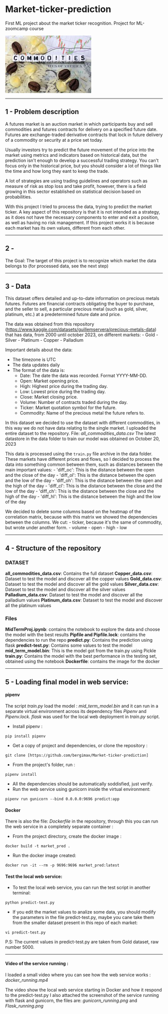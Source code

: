 # Market-ticker-prediction
First ML project about the market ticker recognition. Project for ML-zoomcamp course

![](images.jpg)

---

## 1 - Problem description

A futures market is an auction market in which participants buy and sell commodities and futures contracts for delivery on a specified future date. Futures are exchange-traded derivative contracts that lock in future delivery of a commodity or security at a price set today.

Usually investors try to predict the future movement of the price into the market using metrics and indicators based on historical data, but the prediction isn't enough to develop a successful trading strategy. You can't focus only in the historical price, but you should consider a lot of things like the time and how long they eant to keep the trade. 

A lot of strategies are using trading guidelines and operators such as measure of risk as stop loss and take profit, however, there is a field growing in this sector established on statistical decision based on probabilities.

With this project I tried to process the data, trying to predict the market ticker. A key aspect of this repository is that it is not intended as a strategy, as it does not have the necessary components to enter and exit a position, as well as having no risk management. If this project works it is because each market has its own values, different from each other.

---
## 2 - 

The Goal: The target of this project is to recognize which market the data belongs to (for processed data, see the next step)

--- 

## 3 - Data
This dataset offers detailed and up-to-date information on precious metals futures. Futures are financial contracts obligating the buyer to purchase, and the seller to sell, a particular precious metal (such as gold, silver, platinum, etc.) at a predetermined future date and price.

The data was obtained from this repository (https://www.kaggle.com/datasets/guillemservera/precious-metals-data) that has data, from 2000 until october 2023, on different markets:
	- Gold 
	- Silver
	- Platinum
    	- Copper
    	- Palladium

Important details about the data:
- The timezone is UTC
- The data updates daily
- The format of the data is: 
	- Date: The date the data was recorded. Format YYYY-MM-DD.
	- Open: Market opening price.
	- High: Highest price during the trading day.
	- Low: Lowest price during the trading day.
	- Close: Market closing price.
	- Volume: Number of contracts traded during the day.
	- Ticker: Market quotation symbol for the future.
	- Commodity: Name of the precious metal the future refers to.
 
In this dataset we decided to use the dataset with different commodities, in this way we do not have data relating to the single market. I uploaded the entire dataset to the repository. File: *all_commodities_data.csv*
The latest datastore in the data folder to train our model was obtained on October 20, 2023
 
This data is processed using the ``train.py`` file archive in the data folder.
These markets have different prices and flows, so I decided to process the data into something common between them, such as distances between the main important values:
	- 'diff_oc': This is the distance between the open and the close of the day 
    	- 'diff_ol': This is the distance between the open and the low of the day 
    	- 'diff_oh': This is the distance between the open and the high of the day 
    	- 'diff_cl': This is the distance between the close and the low of the day 
    	- 'diff_ch': This is the distance between the close and the high of the day
    	- 'diff_hl': This is the distance between the high and the low of the day 

We decided to delete some columns based on the heatmap of the correlation matrix, because with this matrix we showed the dependencies between the columns.
We cut:
	- ticker, because it's the same of commodity, but wrote under another form.
	- volume
	- open
	- high
	- low

---

## 4 - Structure of the repository

### DATASET
**all_commodities_data.csv**: Contains the full dataset
**Copper_data.csv**: Dataset to test the model and discover all the copper values
**Gold_data.csv**: Dataset to test the model and discover all the gold values
**Silver_data.csv**: Dataset to test the model and discover all the silver values
**Palladium_data.csv**: Dataset to test the model and discover all the palladium values
**Platinum_data.csv**: Dataset to test the model and discover all the platinum values

### Files
**MidTermProj.ipynb**: contains the notebook to explore the data and choose the model with the best results
**Pipfile and Pipfile.lock**: contains the dependencies to run the repo
**predict.py**: Contains the prediction using flask
**predict-test.py**: Contains some values to test the model
**mid_term_model.bin**: This is the model got from the train.py using Pickle
**train.py**: Contains the model with the best performance in the testing set, obtained using the notebook
**Dockerfile**: contains the image for the docker

---

## 5 - Loading final model in web service:

#### pipenv

The script *train.py* load the model : *mid_term_model.bin* and it can run in a separate virtual environment across its dependency files *Pipenv* and *Pipenv.lock*.
*flask* was used for the local web deployment in *train.py* script.

- Install pipenv :
```
pip install pipenv
```
- Get a copy of project and dependencies, or clone the repository :
```
git clone [https://github.com/bergimax/Market-ticker-prediction]
```
- From the project's folder, run :
``` 
pipenv install
```
- All the dependencies should be automatically soddisfied, just verify.
- Run the web service using gunicorn inside the virtual environment:
```
pipenv run gunicorn --bind 0.0.0.0:9696 predict:app
```

#### Docker
There is also the file: *Dockerfile* in the repository, through this you can run the web service in a completely separate container :
- From the project directory, create the docker image :
```
docker build -t market_pred .
```
- Run the docker image created:
```
docker run -it --rm -p 9696:9696 market_pred:latest
```

#### Test the local web service:

- To test the local web service, you can run the test script in another terminal:
```
python predict-test.py
```
- If you edit the market values to analize some data, you should modify the parameters in the file predict-test.py, maybe you cane take them from the smaller dataset present in this repo of each market:
```
vi predict-test.py
```
P.S: The current values in predict-test.py are taken from Gold dataset, raw number 5000.

---

#### Video of the service running :
I loaded a small video where you can see how the web service works : *docker_running.mp4* 

The video show the local web service starting in Docker and how it respond to the predict-test.py
I also attached the screenshot of the service running with flask and gunicorn, the files are: *gunicorn_running.png* and *Flask_running.png*
